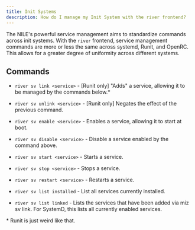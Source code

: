 ```yaml
---
title: Init Systems
description: How do I manage my Init System with the river frontend?
---
```


The NILE's powerful service management aims to standardize commands across init systems. With the `river` frontend, service management commands are more or less the same across systemd, Runit, and OpenRC. This allows for a greater degree of uniformity across different systems.


## Commands
- `river sv link <service>` - [Runit only] "Adds" a service, allowing it to be managed by the commands below.\*

- `river sv unlink <service>` - [Runit only] Negates the effect of the previous command.

- `river sv enable <service>` - Enables a service, allowing it to start at boot.

- `river sv disable <service>` - Disable a service enabled by the command above.

- `river sv start <service>` - Starts a service.

- `river sv stop <service>` - Stops a service.

- `river sv restart <service>` - Restarts a service.

- `river sv list installed` - List all services currently installed.

- `river sv list linked` - Lists the services that have been added via miz sv link. For SystemD, this lists all currently enabled services.

\* Runit is just weird like that.
